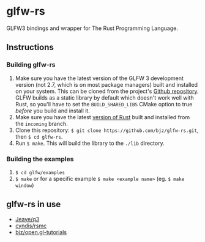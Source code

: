 # glfw-rs

GLFW3 bindings and wrapper for The Rust Programming Language.

## Instructions

### Building glfw-rs

1. Make sure you have the latest version of the GLFW 3 development version (not 2.7, which is on most package managers) built and installed on your system. This can be cloned from the project's [Github repository](https://github.com/glfw/glfw). GLFW builds as a static library by default which doesn't work well with Rust, so you'll have to set the `BUILD_SHARED_LIBS` CMake option to true _before_ you build and install it.
2. Make sure you have the latest [version of Rust](https://github.com/mozilla/rust) built and installed from the `incoming` branch.
3. Clone this repository: `$ git clone https://github.com/bjz/glfw-rs.git`, then `$ cd glfw-rs`.
4. Run `$ make`. This will build the library to the `./lib` directory.

### Building the examples

1. `$ cd glfw/examples`
2. `$ make` or for a specific example `$ make <example name>` (eg. `$ make window`)

## glfw-rs in use

- [Jeaye/q3](https://github.com/Jeaye/q3)
- [cyndis/rsmc](https://github.com/cyndis/rsmc/)
- [bjz/open.gl-tutorials](https://github.com/bjz/open.gl-tutorials)
